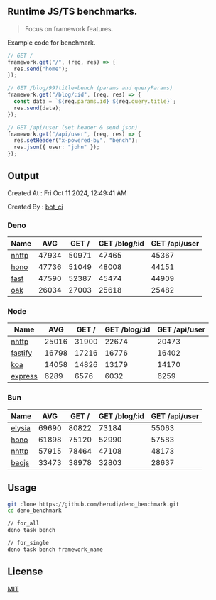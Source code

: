 ## Runtime JS/TS benchmarks.

> Focus on framework features.

Example code for benchmark.
```ts
// GET /
framework.get("/", (req, res) => {
  res.send("home");
});

// GET /blog/99?title=bench (params and queryParams)
framework.get("/blog/:id", (req, res) => {
  const data = `${req.params.id} ${req.query.title}`;
  res.send(data);
});

// GET /api/user (set header & send json)
framework.get("/api/user", (req, res) => {
  res.setHeader("x-powered-by", "bench");
  res.json({ user: "john" });
});
```

## Output
Created At : Fri Oct 11 2024, 12:49:41 AM

Created By : [bot_ci](https://github.com/herudi/deno_benchmarks/commits?author=github-actions%5Bbot%5D)


### Deno
|Name|AVG|GET /|GET /blog/:id|GET /api/user|
|----|----|----|----|----|
|[nhttp](https://github.com/nhttp/nhttp)|47934|50971|47465|45367|
|[hono](https://github.com/honojs/hono)|47736|51049|48008|44151|
|[fast](https://github.com/danteissaias/fast)|47590|52387|45474|44909|
|[oak](https://github.com/oakserver/oak)|26034|27003|25618|25482|
  


### Node
|Name|AVG|GET /|GET /blog/:id|GET /api/user|
|----|----|----|----|----|
|[nhttp](https://github.com/nhttp/nhttp)|25016|31900|22674|20473|
|[fastify](https://github.com/fastify/fastify)|16798|17216|16776|16402|
|[koa](https://github.com/koajs/koa)|14058|14826|13179|14170|
|[express](https://github.com/expressjs/express)|6289|6576|6032|6259|
  


### Bun
|Name|AVG|GET /|GET /blog/:id|GET /api/user|
|----|----|----|----|----|
|[elysia](https://github.com/elysiajs/elysia)|69690|80822|73184|55063|
|[hono](https://github.com/honojs/hono)|61898|75120|52990|57583|
|[nhttp](https://github.com/nhttp/nhttp)|57915|78464|47108|48173|
|[baojs](https://github.com/mattreid1/baojs)|33473|38978|32803|28637|
  



## Usage

```bash
git clone https://github.com/herudi/deno_benchmark.git
cd deno_benchmark

// for_all
deno task bench

// for_single
deno task bench framework_name
```

## License

[MIT](LICENSE)

